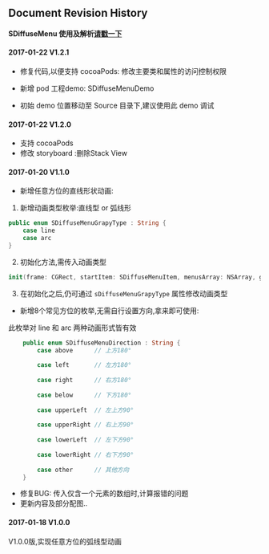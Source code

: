 

## Document Revision History

**SDiffuseMenu 使用及解析[请戳一下](https://github.com/mythkiven/DiffuseMenu_Swift)**

#### 2017-01-22  V1.2.1

- 修复代码,以便支持 cocoaPods:
  修改主要类和属性的访问控制权限

- 新增 pod 工程demo: SDiffuseMenuDemo
- 初始 demo 位置移动至 Source 目录下,建议使用此 demo 调试

#### 2017-01-22  V1.2.0

- 支持 cocoaPods 
- 修改 storyboard :删除Stack View


#### 2017-01-20  V1.1.0

- 新增任意方位的直线形状动画:

1) 新增动画类型枚举:直线型 or 弧线形

``` swift
public enum SDiffuseMenuGrapyType : String {
    case line
    case arc
}
```

2) 初始化方法,需传入动画类型

``` swift
init(frame: CGRect, startItem: SDiffuseMenuItem, menusArray: NSArray, grapyType: SDiffuseMenuGrapyType) {}
```

3) 在初始化之后,仍可通过 `sDiffuseMenuGrapyType` 属性修改动画类型

- 新增8个常见方位的枚举,无需自行设置方向,拿来即可使用:

此枚举对 line 和 arc 两种动画形式皆有效

``` swift
    public enum SDiffuseMenuDirection : String {
        case above      // 上方180°
        
        case left       // 左方180°
        
        case right      // 右方180°
        
        case below      // 下方180°
        
        case upperLeft  // 左上方90°
        
        case upperRight // 右上方90°
        
        case lowerLeft  // 左下方90°
        
        case lowerRight // 右下方90°
        
        case other      // 其他方向
    }
```

- 修复BUG: 传入仅含一个元素的数组时,计算报错的问题
- 更新内容及部分配图..

#### 2017-01-18  V1.0.0

V1.0.0版,实现任意方位的弧线型动画



